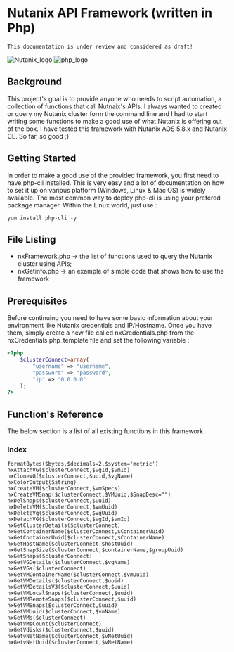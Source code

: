# Nutanix API Framework (written in Php)

```
This documentation is under review and considered as draft!
```
![Nutanix_logo](https://www.imperial.ac.uk/ImageCropToolT4/imageTool/uploaded-images/Logo_Nutanix--tojpeg_1475446675071_x2.jpg)                           ![php_logo](https://d1yjjnpx0p53s8.cloudfront.net/styles/logo-thumbnail/s3/062015/php_0.png?itok=W6WL-Rbh)

## Background

This project's goal is to provide anyone who needs to script automation, a collection of functions that call Nutnaix's APIs. I always wanted to created or query my Nutanix cluster form the command line and I had to start writing some functions to make a good use of what Nutanix is offering out of the box. I have tested this framework with Nutanix AOS 5.8.x and Nutanix CE. So far, so good ;)

## Getting Started

In order to make a good use of the provided framework, you first need to have php-cli installed. This is very easy and a lot of documentation on how to set it up on various platform (Windows, Linux & Mac OS) is widely available. The most common way to deploy php-cli is using your prefered package manager. Within the Linux world, just use : 
```
yum install php-cli -y
````

## File Listing

* nxFramework.php -> the list of functions used to query the Nutanix cluster using APIs;
* nxGetinfo.php -> an example of simple code that shows how to use the framework

## Prerequisites

Before continuing you need to have some basic information about your environment like Nutanix credentials and IP/Hostname. Once you have them, simply create a new file called nxCredentials.php from the nxCredentials.php_template file and set the following variable : 

```php 
<?php
	$clusterConnect=array(
		"username" => "username",
		"password" => "password",
		"ip" => "0.0.0.0"
	);
?>
```

## Function's Reference

The below section is a list of all existing functions in this framework.

### Index
````
formatBytes($bytes,$decimals=2,$system='metric')
nxAttachVG($clusterConnect,$vgId,$vmId)
nxCloneVG($clusterConnect,$uuid,$vgName)
nxColorOutput($string)
nxCreateVM($clusterConnect,$vmSpecs)
nxCreateVMSnap($clusterConnect,$VMUuid,$SnapDesc="")
nxDelSnaps($clusterConnect,$uuid)
nxDeleteVM($clusterConnect,$vmUuid)
nxDeleteVg($clusterConnect,$vgUuid)
nxDetachVG($clusterConnect,$vgId,$vmId)
nxGetClusterDetails($clusterConnect)
nxGetContainerName($clusterConnect,$ContainerUuid)
nxGetContainerUuid($clusterConnect,$ContainerName)
nxGetHostName($clusterConnect,$hostUuid)
nxGetSnapSize($clusterConnect,$containerName,$groupUuid)
nxGetSnaps($clusterConnect)
nxGetVGDetails($clusterConnect,$vgName)
nxGetVGs($clusterConnect)
nxGetVMContainerName($clusterConnect,$vmUuid)
nxGetVMDetails($clusterConnect,$uuid)
nxGetVMDetailsV3($clusterConnect,$uuid)
nxGetVMLocalSnaps($clusterConnect,$uuid)
nxGetVMRemoteSnaps($clusterConnect,$uuid)
nxGetVMSnaps($clusterConnect,$uuid)
nxGetVMUuid($clusterConnect,$vmName)
nxGetVMs($clusterConnect)
nxGetVMsCount($clusterConnect)
nxGetVdisks($clusterConnect,$uuid)
nxGetvNetName($clusterConnect,$vNetUuid)
nxGetvNetUuid($clusterConnect,$vNetName)
````


